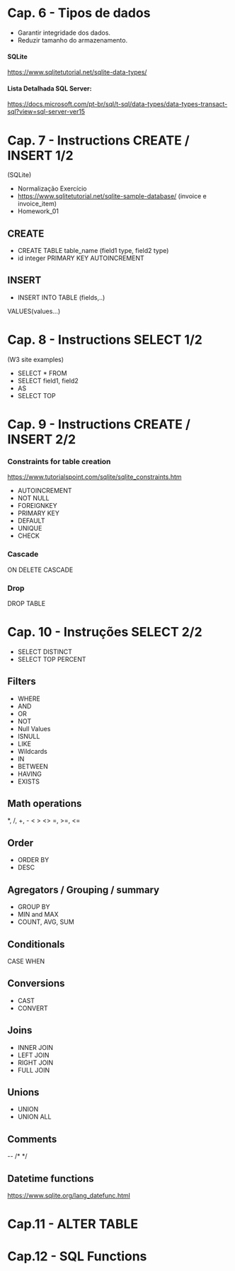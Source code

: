 # Cap. 6 - Tipos de dados
* Garantir integridade dos dados.
* Reduzir tamanho do armazenamento.

#### SQLite
https://www.sqlitetutorial.net/sqlite-data-types/

#### Lista Detalhada SQL Server:

https://docs.microsoft.com/pt-br/sql/t-sql/data-types/data-types-transact-sql?view=sql-server-ver15

# Cap. 7 - Instructions CREATE / INSERT 1/2
(SQLite)
- Normalização Exercício
- https://www.sqlitetutorial.net/sqlite-sample-database/ (invoice e invoice_item)
- Homework_01

## CREATE
- CREATE TABLE table_name
(field1 type, field2 type)
- id integer PRIMARY KEY AUTOINCREMENT

## INSERT 
- INSERT INTO TABLE (fields,..)

VALUES(values...)

# Cap. 8 - Instructions SELECT 1/2
(W3 site examples)

- SELECT * FROM
- SELECT field1, field2
- AS
- SELECT TOP

# Cap. 9 - Instructions CREATE / INSERT 2/2 

### Constraints for table creation
https://www.tutorialspoint.com/sqlite/sqlite_constraints.htm

- AUTOINCREMENT 
- NOT NULL 
- FOREIGNKEY 
- PRIMARY KEY 
- DEFAULT 
- UNIQUE 
- CHECK 

### Cascade
ON DELETE CASCADE

### Drop
DROP TABLE

# Cap. 10 - Instruções SELECT 2/2 
- SELECT DISTINCT
- SELECT TOP PERCENT

## Filters
- WHERE
- AND
- OR
- NOT
- Null Values
- ISNULL
- LIKE
- Wildcards
- IN
- BETWEEN
- HAVING
- EXISTS


## Math operations
*, /, +, - 
< > <> =, >=, <=

## Order
- ORDER BY
- DESC

## Agregators / Grouping / summary
- GROUP BY
- MIN and MAX
- COUNT, AVG, SUM

## Conditionals
CASE WHEN

## Conversions
- CAST
- CONVERT

## Joins
- INNER JOIN
- LEFT JOIN
- RIGHT JOIN
- FULL JOIN

## Unions
- UNION
- UNION ALL

## Comments
--
/* 
*/

## Datetime functions
https://www.sqlite.org/lang_datefunc.html

# Cap.11 - ALTER TABLE
# Cap.12 - SQL Functions
